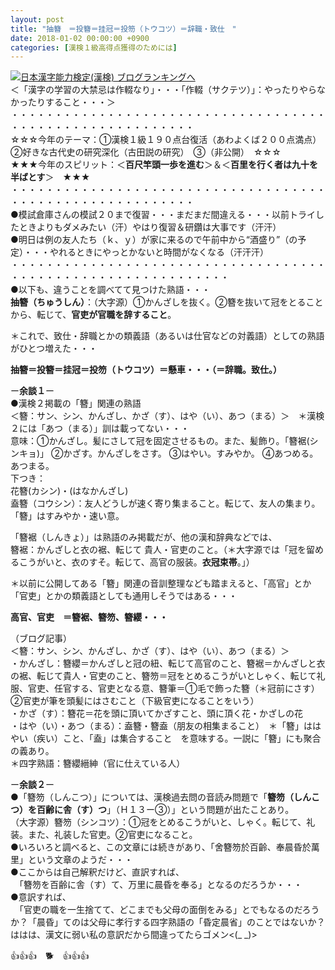 ```yaml
---
layout: post
title: "抽簪　＝投簪＝挂冠＝投笏（トウコツ）＝辞職・致仕　"
date: 2018-01-02 00:00:00 +0900
categories: [漢検１級高得点獲得のためには]
---
```


[![](/syuusyuu9701/assets/images/抽簪-＝投簪＝挂冠＝投笏（トウコツ）＝辞職・致仕--br_c_3028_1.gif)](http://blog.with2.net/link.php?1659096:3028 "日本漢字能力検定(漢検) ブログランキングへ")[日本漢字能力検定(漢検) ブログランキングへ](http://blog.with2.net/link.php?1659096:3028)  
＜「漢字の学習の大禁忌は作輟なり」・・・「作輟（サクテツ）」：やったりやらなかったりすること・・・＞  
・・・・・・・・・・・・・・・・・・・・・・・・・・・・・・・・・・・・・・・・・・・・・・・・・・・・・・・・・  
☆☆☆今年のテーマ：①漢検１級１９０点台復活（あわよくば２００点満点）　②好きな古代史の研究深化（古田説の研究）　③（非公開）　☆☆☆  
★★★今年のスピリット：＜**百尺竿頭一歩を進む**＞＆＜**百里を行く者は九十を半ばとす**＞　★★★  
・・・・・・・・・・・・・・・・・・・・・・・・・・・・・・・・・・・・・・・・・・・・・・・・・・・・・・・・・  
●模試倉庫さんの模試２０まで復習・・・まだまだ間違える・・・以前トライしたときよりもダメみたい（汗）やはり復習＆研鑽は大事です（汗汗）  
●明日は例の友人たち（ｋ、ｙ）が家に来るので午前中から“酒盛り”（の予定）・・・やれるときにやっとかないと時間がなくなる（汗汗汗）  
・・・・・・・・・・・・・・・・・・・・・・・・・・・・・・・・・・・・・・・・・・・・・・・・・・・・・・・・・・・・・  
●以下も、違うことを調べてて見つけた熟語・・・  
**抽簪（ちゅうしん）**：（大字源）①かんざしを抜く。②簪を抜いて冠をとることから、転じて、**官吏が官職を辞すること**。  
  
＊これで、致仕・辞職とかの類義語（あるいは仕官などの対義語）としての熟語がひとつ増えた・・・  
  
**抽簪＝投簪＝挂冠＝投笏（トウコツ）＝懸車・・・（＝辞職。致仕。）**　  
  
ー**余談１**ー  
●漢検２掲載の「簪」関連の熟語  
＜簪：サン、シン、かんざし、かざ（す）、はや（い）、あつ（まる）＞　＊漢検２には「あつ（まる）」訓は載ってない・・・  
意味：①かんざし。髪にさして冠を固定させるもの。また、髪飾り。「簪裾(シンキョ)」 ②かざす。かんざしをさす。 ③はやい。すみやか。 ④あつめる。あつまる。  
下つき：  
花簪(カシン)・(はなかんざし)  
盍簪（コウシン）：友人どうしが速く寄り集まること。転じて、友人の集まり。「簪」はすみやか・速い意。  
  
「簪裾（しんきょ）」は熟語のみ掲載だが、他の漢和辞典などでは、  
簪裾：かんざしと衣の裾、転じて 貴人・官吏のこと。（＊大字源では「冠を留めるこうがいと、衣のすそ。転じて、高官の服装。**衣冠束帯**。」）  
  
＊以前に公開してある「簪」関連の音訓整理なども踏まえると、「高官」とか「官吏」とかの類義語としても通用しそうではある・・・  
  
**高官、官吏　＝簪裾、簪笏、簪纓・・・**  
  
（ブログ記事）  
＜簪：サン、シン、かんざし、かざ（す）、はや（い）、あつ（まる）＞  
・かんざし：簪纓＝かんざしと冠の紐、転じて高官のこと、簪裾＝かんざしと衣の裾、転じて貴人・官吏のこと、簪笏＝冠をとめるこうがいとしゃく、転じて礼服、官吏、任官する、官吏となる意、簪筆＝①毛で飾った簪（＊冠前にさす）　②官吏が筆を頭髪にはさむこと（下級官吏になることをいう）  
・かざ（す）：簪花＝花を頭に頂いてかざすこと、頭に頂く花・かざしの花  
・はや（い）・あつ（まる）：盍簪・簪盍（朋友の相集まること）　＊「簪」ははやい（疾い）こと、「盍」は集合すること　を意味する。一説に「簪」にも聚合の義あり。  
＊四字熟語：簪纓縉紳（官に仕えている人）  
  
ー**余談２**ー  
●「簪笏（しんこつ）」については、漢検過去問の音読み問題で「**簪笏（しんこつ）を百齢に舎（す）つ**」（Ｈ１３ー③）」という問題が出たことあり。  
（大字源）簪笏（シンコツ）：①冠をとめるこうがいと、しゃく。転じて、礼装。また、礼装した官吏。②官吏になること。  
●いろいろと調べると、この文章には続きがあり、「舍簪笏於百齡、奉晨昏於萬里」という文章のようだ・・・  
●ここからは自己解釈だけど、直訳すれば、  
　「簪笏を百齢に舎（す）て、万里に晨昏を奉る」となるのだろうか・・・  
●意訳すれば、  
　「官吏の職を一生捨てて、どこまでも父母の面倒をみる」とでもなるのだろうか？「晨昏」てのは父母に孝行する四字熟語の「昏定晨省」のことではないか？ははは、漢文に弱い私の意訳だから間違ってたらゴメン<(\_ \_)>  
  
👍👍👍　🐕　👍👍👍　　　